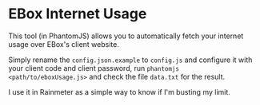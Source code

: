 # EBox Internet Usage

This tool (in PhantomJS) allows you to automatically fetch your internet usage over EBox's client website.

Simply rename the `config.json.example` to `config.js` and configure it with your client code and client password, run `phantomjs <path/to/eboxUsage.js>` and check the file `data.txt` for the result.

I use it in Rainmeter as a simple way to know if I'm busting my limit.